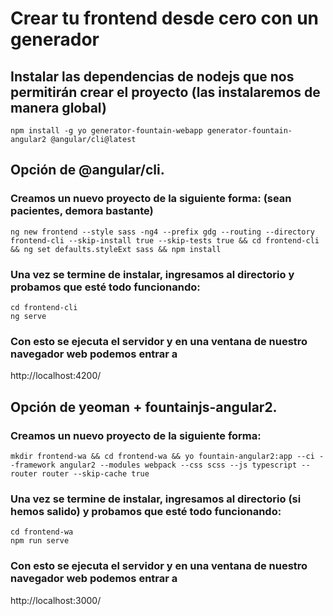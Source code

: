 # Crear tu frontend desde cero con un generador
## Instalar las dependencias de nodejs que nos permitirán crear el proyecto (las instalaremos de manera global)
```
npm install -g yo generator-fountain-webapp generator-fountain-angular2 @angular/cli@latest
```
## Opción de @angular/cli.
### Creamos un nuevo proyecto de la siguiente forma: (sean pacientes, demora bastante)
```
ng new frontend --style sass -ng4 --prefix gdg --routing --directory frontend-cli --skip-install true --skip-tests true && cd frontend-cli && ng set defaults.styleExt sass && npm install
```
### Una vez se termine de instalar, ingresamos al directorio y probamos que esté todo funcionando:
```
cd frontend-cli
ng serve
```
### Con esto se ejecuta el servidor y en una ventana de nuestro navegador web podemos entrar a
http://localhost:4200/

## Opción de yeoman + fountainjs-angular2.
### Creamos un nuevo proyecto de la siguiente forma:
```
mkdir frontend-wa && cd frontend-wa && yo fountain-angular2:app --ci --framework angular2 --modules webpack --css scss --js typescript --router router --skip-cache true
```
### Una vez se termine de instalar, ingresamos al directorio (si hemos salido) y probamos que esté todo funcionando:
```
cd frontend-wa
npm run serve
```
### Con esto se ejecuta el servidor y en una ventana de nuestro navegador web podemos entrar a
http://localhost:3000/